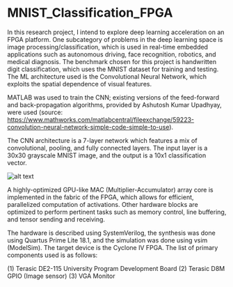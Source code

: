 # MNIST_Classification_FPGA

In this research project, I intend to explore deep learning acceleration on an FPGA platform. One subcategory of problems in the deep learning space is image processing/classification, which is used in real-time embedded applications such as autonomous driving, face recognition, robotics, and medical diagnosis. The benchmark chosen for this project is handwritten digit classification, which uses the MNIST dataset for training and testing. The ML architecture used is the Convolutional Neural Network, which exploits the spatial dependence of visual features. 

MATLAB was used to train the CNN; existing versions of the feed-forward and back-propagation algorithms, provided by Ashutosh Kumar Upadhyay, were used (source: https://www.mathworks.com/matlabcentral/fileexchange/59223-convolution-neural-network-simple-code-simple-to-use). 

The CNN architecture is a 7-layer network which features a mix of convolutional, pooling, and fully connected layers. The input layer is a 30x30 grayscale MNIST image, and the output is a 10x1 classification vector.

![alt text](https://github.com/grant4001/MNIST_Classification_FPGA/blob/master/images/flow.png)

A highly-optimized GPU-like MAC (Multiplier-Accumulator) array core is implemented in the fabric of the FPGA, which allows for efficient, parallelized computation of activations. Other hardware blocks are optimized to perform pertinent tasks such as memory control, line buffering, and tensor sending and receiving. 

The hardware is described using SystemVerilog, the synthesis was done using Quartus Prime Lite 18.1, and the simulation was done using vsim (ModelSim). The target device is the Cyclone IV FPGA. The list of primary components used is as follows:

(1) Terasic DE2-115 University Program Development Board
(2) Terasic D8M GPIO (Image sensor)
(3) VGA Monitor




